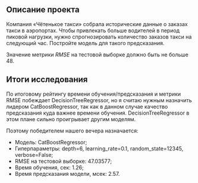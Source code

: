 ##  Описание проекта

Компания «Чётенькое такси» собрала исторические данные о заказах такси в аэропортах. Чтобы привлекать больше водителей в период пиковой нагрузки, нужно спрогнозировать количество заказов такси на следующий час. Постройте модель для такого предсказания.

Значение метрики *RMSE* на тестовой выборке должно быть не больше 48.

## Итоги исследования

По итоговому рейтингу времени обучения/предсказания и метрики RMSE побеждает DecisionTreeRegressor, но я считаю нужным назначить лидером CatBoostRegressor, так как в данном случае качество предсказания куда важнее времени обучения. DecisionTreeRegressor в этом плане сильно проигрывает другим моделям.

Поэтому победителем нашего вечера назначается:  
- Модель: CatBoostRegressor;  
- Гиперпараметры: depth=6, learning_rate=0.1, random_state=12345, verbose=False;   
- RMSE на тестовой выборке: 47.03577;  
- Время обучения, сек: 1.26;  
- Время предсказания модели, мсек: 2.57.
